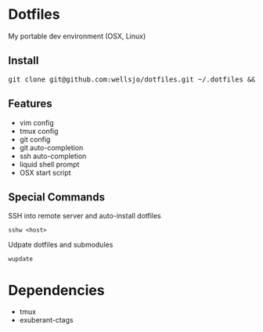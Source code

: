 # Dotfiles
My portable dev environment (OSX, Linux)

## Install
<pre>
git clone git@github.com:wellsjo/dotfiles.git ~/.dotfiles && source ~/.dotfiles/bash/profile && install_dotfiles
</pre>

## Features
- vim config
- tmux config
- git config
- git auto-completion
- ssh auto-completion
- liquid shell prompt
- OSX start script

## Special Commands
SSH into remote server and auto-install dotfiles
```
sshw <host>
```
Udpate dotfiles and submodules
```
wupdate
```

# Dependencies
- tmux
- exuberant-ctags

